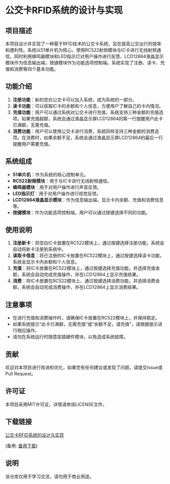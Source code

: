 # 公交卡RFID系统的设计与实现

## 项目描述

本项目设计并实现了一种基于RFID技术的公交卡系统，旨在提高公交出行的效率和便利性。系统以51单片机为核心，使用RC522射频模块与IC卡进行无线射频通信，同时利用蜂鸣器模块和LED指示灯对用户操作进行反馈，LCD12864液晶显示模块作为信息输出端，按键模块作为功能选项控制端。系统实现了注册、读卡、充值和消费等四个基本功能。

## 功能介绍

1. **注册功能**：新的空白公交卡可以加入系统，成为系统的一部分。
2. **读卡功能**：可以获取IC卡的余额和个人信息，方便用户了解自己的卡内情况。
3. **充值功能**：用户可以通过系统对公交卡进行充值，系统支持三种金额的充值选项。如果充值超额，系统会通过液晶显示屏LCD12864的第一行提醒用户此卡已满额，无需充值。
4. **消费功能**：用户可以使用公交卡进行消费，系统同样支持三种金额的消费选项。在消费时，如果余额不足，系统会通过液晶显示屏LCD12864的最后一行提醒用户需要充值。

## 系统组成

- **51单片机**：作为系统的核心控制单元。
- **RC522射频模块**：用于与IC卡进行无线射频通信。
- **蜂鸣器模块**：用于对用户操作进行声音反馈。
- **LED指示灯**：用于对用户操作进行视觉反馈。
- **LCD12864液晶显示模块**：作为信息输出端，显示卡内余额、充值和消费信息等。
- **按键模块**：作为功能选项控制端，用户可以通过按键选择不同的功能。

## 使用说明

1. **注册新卡**：将空白IC卡放置在RC522模块上，通过按键选择注册功能，系统会自动将新卡注册到系统中。
2. **读取卡信息**：将已注册的IC卡放置在RC522模块上，通过按键选择读卡功能，系统会显示卡内余额和个人信息。
3. **充值**：将IC卡放置在RC522模块上，通过按键选择充值功能，并选择充值金额，系统会自动完成充值操作，并在LCD12864上显示充值结果。
4. **消费**：将IC卡放置在RC522模块上，通过按键选择消费功能，并选择消费金额，系统会自动完成消费操作，并在LCD12864上显示消费结果。

## 注意事项

- 在进行充值和消费操作时，请确保IC卡放置在RC522模块上，并保持稳定。
- 如果系统提示“此卡已满额，无需充值”或“余额不足，请充值”，请根据提示进行相应操作。
- 请勿在系统运行时随意拔插硬件模块，以免造成系统故障。

## 贡献

欢迎对本项目进行改进和优化，如果您有任何建议或发现了问题，请提交Issue或Pull Request。

## 许可证

本项目采用MIT许可证，详情请参阅LICENSE文件。

## 下载链接
[公交卡RFID系统的设计与实现](https://pan.quark.cn/s/6373627df812) 

(备用: [备用下载](https://pan.baidu.com/s/17RUhKUaMJA3FgZdyUE8dHA?pwd=1234))

## 说明

该仓库仅用于学习交流，请勿用于商业用途。
